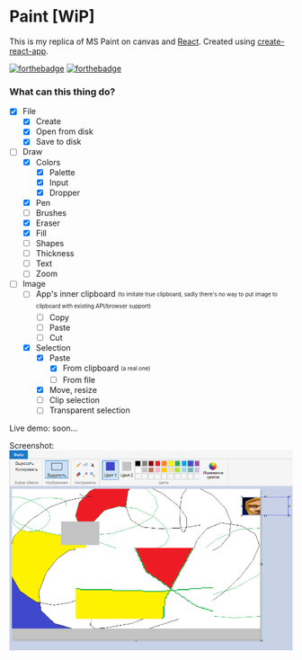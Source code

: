 # Paint [WiP]

This is my replica of MS Paint on canvas and [React](https://reactjs.org/). Created using [create-react-app](https://github.com/facebook/create-react-app).

[![forthebadge](https://forthebadge.com/images/badges/you-didnt-ask-for-this.svg)](https://forthebadge.com) [![forthebadge](https://forthebadge.com/images/badges/60-percent-of-the-time-works-every-time.svg)](https://forthebadge.com)

### What can this thing do?
* [x] File
  * [x] Create
  * [x] Open from disk
  * [x] Save to disk
* [ ] Draw
  * [x] Colors
    * [x] Palette
    * [x] Input
    * [x] Dropper
  * [x] Pen
  * [ ] Brushes
  * [x] Eraser
  * [x] Fill
  * [ ] Shapes
  * [ ] Thickness
  * [ ] Text
  * [ ] Zoom
* [ ] Image
  * [ ] App's inner clipboard <sub><sup>(to imitate true clipboard, sadly there's no way to put image to clipboard with existing API/browser support)</sub></sup>
    * [ ] Copy
    * [ ] Paste
    * [ ] Cut
  * [x] Selection
    * [x] Paste
      * [x] From clipboard <sub><sup>(a real one)</sub></sup>
      * [ ] From file
    * [x] Move, resize
    * [ ] Clip selection
    * [ ] Transparent selection

Live demo: soon...

Screenshot:
![Screenshot](screenshot.png)
